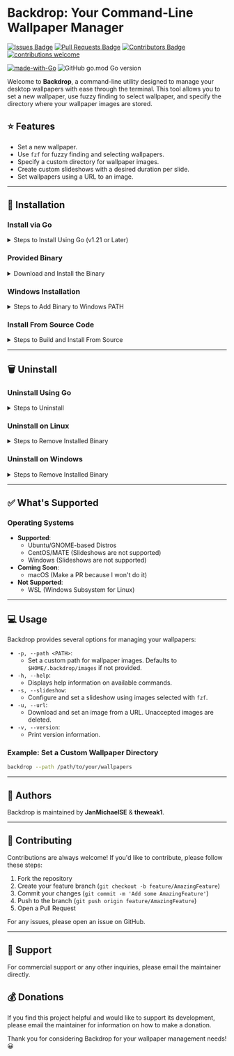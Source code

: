 # Backdrop: Your Command-Line Wallpaper Manager

[![Issues Badge](https://img.shields.io/github/issues/JanMichaelSE/backdrop)](https://github.com/JanMichaelSE/backdrop/issues)
[![Pull Requests Badge](https://img.shields.io/github/issues-pr/JanMichaelSE/backdrop)](https://github.com/JanMichaelSE/backdrop/pulls)
[![Contributors Badge](https://img.shields.io/github/contributors/JanMichaelSE/backdrop)](https://github.com/JanMichaelSE/backdrop/graphs/contributors)
[![contributions welcome](https://img.shields.io/badge/contributions-welcome-brightgreen.svg?style=flat)](https://github.com/dwyl/esta/issues)

[![made-with-Go](https://img.shields.io/badge/Made%20with-Go-1f425f.svg)](https://go.dev/)
![GitHub go.mod Go version](https://img.shields.io/github/go-mod/go-version/JanMichaelSE/backdrop)

Welcome to **Backdrop**, a command-line utility designed to manage your desktop wallpapers with ease through the terminal. This tool allows you to set a new wallpaper, use fuzzy finding to select wallpaper, and specify the directory where your wallpaper images are stored.

## :star: Features

- Set a new wallpaper.
- Use `fzf` for fuzzy finding and selecting wallpapers.
- Specify a custom directory for wallpaper images.
- Create custom slideshows with a desired duration per slide.
- Set wallpapers using a URL to an image.

---

## :wrench: Installation

### Install via Go

<details>
<summary>Steps to Install Using Go (v1.21 or Later)</summary>

```bash
go install github.com/janmichaelse/backdrop@latest
```

</details>

### Provided Binary

<details>
<summary>Download and Install the Binary</summary>

1. Download and unzip the `tar.gz` file for your operating system from the [Releases Page](https://github.com/JanMichaelSE/backdrop/releases).
2. Extract the archive:
   ```bash
   tar -xzf backdrop-gnome-desktop-v{current_version}.linux-amd64.tar.gz
   ```
3. Move the binary to the following path:
   ```bash
   mkdir -p $HOME/.backdrop/bin
   cp backdrop $HOME/.backdrop/bin
   ```
4. Add the binary to your `PATH`:
   ```bash
   echo 'export PATH=$HOME/.backdrop/bin:$PATH' >> $HOME/.bashrc
   source $HOME/.bashrc
   ```
   </details>

### Windows Installation

<details>
<summary>Steps to Add Binary to Windows PATH</summary>

1. Download the binary from the [Releases Page](https://github.com/JanMichaelSE/backdrop/releases).
2. Navigate to **Start Menu** and search for "Environment Variables".
3. Open "**Edit the System Environment Variables**".
4. Go to the "**Advanced**" tab and click "**Environment Variables**".
5. Edit the **Path** variable under System Variables and add the folder where the `backdrop.exe` binary is located. (Do not include the binary name.)

</details>

### Install From Source Code

<details>
<summary>Steps to Build and Install From Source</summary>

1. Clone the repository:
   ```bash
   git clone https://github.com/JanMichaelSE/backdrop.git
   cd backdrop
   ```
2. Build the project:
   ```bash
   go build
   ```
3. Move the binary to a directory in your `PATH`:
   ```bash
   mv backdrop $HOME/.backdrop/bin
   ```
4. Add the binary to your `PATH`:
   ```bash
   echo 'export PATH=$HOME/.backdrop/bin:$PATH' >> $HOME/.bashrc
   source $HOME/.bashrc
   ```
   </details>

---

## :wastebasket: Uninstall

### Uninstall Using Go

<details>
<summary>Steps to Uninstall</summary>

```bash
rm $(go env GOPATH)/bin/backdrop
go clean -modcache  # Optional
```

</details>

### Uninstall on Linux

<details>
<summary>Steps to Remove Installed Binary</summary>

1. Locate the binary:
   ```bash
   which backdrop
   ```
2. Delete the binary:
   ```bash
   rm /path/to/backdrop
   ```
3. (Optional) Remove configuration files, if applicable:
   ```bash
   rm -rf $HOME/.backdrop
   ```
4. Edit ~/.bashrc and remove the line that adds Backdrop to PATH
   ```bash
   nano ~/.bashrc
   ```
   Remove the following line (or equivalent):
   ```bash
   export PATH=$HOME/.backdrop/bin:$PATH
   ```

</details>
  
### Uninstall on Windows

<details>
<summary>Steps to Remove Installed Binary</summary>

1. Open a Command Prompt and verify the location of the binary:
   ```powershell
   where backdrop
   ```
2. Remove the folder path from your PATH environment variable:
    - Navigate to Start Menu and search for "Environment Variables".
    - Open Edit the System Environment Variables.
    - In the Advanced tab, click Environment Variables.
    - Under the System Variables, select Path and click Edit.
    - Remove the folder containing backdrop.exe from the list.
</details>

---

## &#x2705; What's Supported

### Operating Systems

- **Supported**:
  - Ubuntu/GNOME-based Distros
  - CentOS/MATE (Slideshows are not supported)
  - Windows (Slideshows are not supported)
- **Coming Soon**:
  - macOS (Make a PR because I won't do it)
- **Not Supported**:
  - WSL (Windows Subsystem for Linux)

---

## :computer: Usage

Backdrop provides several options for managing your wallpapers:

- `-p, --path <PATH>`:
  - Set a custom path for wallpaper images. Defaults to `$HOME/.backdrop/images` if not provided.
- `-h, --help`:
  - Displays help information on available commands.
- `-s, --slideshow`:
  - Configure and set a slideshow using images selected with `fzf`.
- `-u, --url`:
  - Download and set an image from a URL. Unaccepted images are deleted.
- `-v, --version`:
  - Print version information.

### Example: Set a Custom Wallpaper Directory

```bash
backdrop --path /path/to/your/wallpapers
```


---

## :busts_in_silhouette: Authors

Backdrop is maintained by **JanMichaelSE** & **theweak1**.

---

## :handshake: Contributing

Contributions are always welcome! If you'd like to contribute, please follow these steps:

1. Fork the repository
2. Create your feature branch (`git checkout -b feature/AmazingFeature`)
3. Commit your changes (`git commit -m 'Add some AmazingFeature'`)
4. Push to the branch (`git push origin feature/AmazingFeature`)
5. Open a Pull Request

For any issues, please open an issue on GitHub.

---

## :email: Support

For commercial support or any other inquiries, please email the maintainer directly.

## :moneybag: Donations

If you find this project helpful and would like to support its development, please email the maintainer for information on how to make a donation.

Thank you for considering Backdrop for your wallpaper management needs! :grinning:
